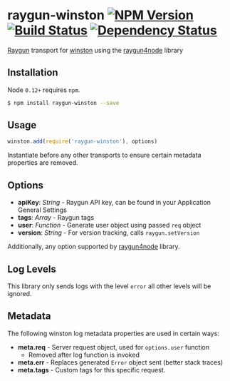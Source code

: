 # raygun-winston [![NPM Version][version-image]][version-url] [![Build Status][build-image]][build-url] [![Dependency Status][david-image]][david-url]

[Raygun][raygun] transport for [winston][winston] using the [raygun4node][raygun-node] library

## Installation

Node `0.12+` requires `npm`.

``` sh
$ npm install raygun-winston --save
```

## Usage

```javascript
winston.add(require('raygun-winston'), options)
```

Instantiate before any other transports to ensure certain metadata properties are removed.

## Options

* **apiKey**: *String* - Raygun API key, can be found in your Application General Settings
* **tags**: *Array* - Raygun tags
* **user**: *Function* - Generate user object using passed `req` object
* **version**: *String* - For version tracking, calls `raygun.setVersion`

Additionally, any option supported by [raygun4node][raygun-node] library.

## Log Levels

This library only sends logs with the level `error` all other levels will be ignored.

## Metadata

The following winston log metadata properties are used in certain ways:

- **meta.req** - Server request object, used for `options.user` function
  - Removed after log function is invoked
- **meta.err** - Replaces generated `Error` object sent (better stack traces)
- **meta.tags** - Custom tags for this specific request.

[version-url]: https://www.npmjs.com/package/raygun-winston
[version-image]: https://img.shields.io/npm/v/raygun-winston.svg
[david-url]: https://david-dm.org/Nijikokun/raygun-winston
[david-image]: https://david-dm.org/Nijikokun/raygun-winston.svg
[raygun]: https://raygun.io
[raygun-node]: https://github.com/MindscapeHQ/raygun4node
[winston]: https://github.com/winstonjs/winston
[build-url]: http://travis-ci.org/Nijikokun/raygun-winston
[build-image]: https://secure.travis-ci.org/Nijikokun/raygun-winston.png